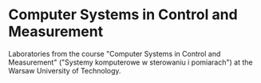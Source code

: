 # Computer Systems in Control and Measurement
Laboratories from the course "Computer Systems in Control and Measurement" ("Systemy komputerowe w sterowaniu i pomiarach") at the Warsaw University of Technology.
